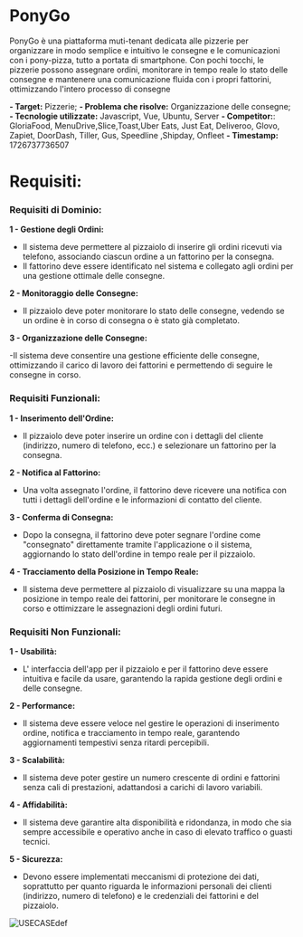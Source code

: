 # PonyGo
PonyGo è una piattaforma muti-tenant dedicata alle pizzerie per organizzare 
in modo semplice e intuitivo le consegne e le comunicazioni con i pony-pizza,
tutto a portata di smartphone. Con pochi tocchi, le pizzerie possono assegnare 
ordini, monitorare in tempo reale lo stato delle consegne e mantenere una 
comunicazione fluida con i propri fattorini, ottimizzando l'intero processo di consegne

**- Target:** Pizzerie;
**- Problema che risolve:** Organizzazione delle consegne;
**- Tecnologie utilizzate:** Javascript, Vue, Ubuntu, Server
**- Competitor:**: GloriaFood, MenuDrive,Slice,Toast,Uber Eats, Just Eat, Deliveroo, Glovo, Zapiet, DoorDash, Tiller, Gus, Speedline ,Shipday, Onfleet
**- Timestamp:** 1726737736507

# Requisiti:

 ### Requisiti di Dominio:
 
 **1 - Gestione degli Ordini:** 

- Il sistema deve permettere al pizzaiolo di inserire gli ordini ricevuti via telefono, associando ciascun ordine a un fattorino per la consegna.
- Il fattorino deve essere identificato nel sistema e collegato agli ordini per una gestione ottimale delle consegne.

**2 - Monitoraggio delle Consegne:**

- Il pizzaiolo deve poter monitorare lo stato delle consegne, vedendo se un ordine è in corso di consegna o è stato già completato.

**3 - Organizzazione delle Consegne:**

-Il sistema deve consentire una gestione efficiente delle consegne, ottimizzando il carico di lavoro dei fattorini e permettendo di seguire le consegne in corso.

### Requisiti Funzionali: 

 **1 - Inserimento dell'Ordine:**

- Il pizzaiolo deve poter inserire un ordine con i dettagli del cliente (indirizzo, numero di telefono, ecc.) e selezionare un fattorino per la consegna.

 **2 - Notifica al Fattorino:**

- Una volta assegnato l'ordine, il fattorino deve ricevere una notifica con tutti i dettagli dell'ordine e le informazioni di contatto del cliente.

 **3 - Conferma di Consegna:**

- Dopo la consegna, il fattorino deve poter segnare l'ordine come "consegnato" direttamente tramite l'applicazione o il sistema, aggiornando lo stato dell'ordine in tempo reale per il pizzaiolo.

**4 - Tracciamento della Posizione in Tempo Reale:**

- Il sistema deve permettere al pizzaiolo di visualizzare su una mappa la posizione in tempo reale dei fattorini, per monitorare le consegne in corso e ottimizzare le assegnazioni degli ordini futuri.

### Requisiti Non Funzionali: 

 **1 - Usabilità:**

- L' interfaccia dell'app per il pizzaiolo e per il fattorino deve essere intuitiva e facile da usare, garantendo la rapida gestione degli ordini e delle consegne.

 **2 - Performance:**

- Il sistema deve essere veloce nel gestire le operazioni di inserimento ordine, notifica e tracciamento in tempo reale, garantendo aggiornamenti tempestivi senza ritardi percepibili.

**3 - Scalabilità:**

- Il sistema deve poter gestire un numero crescente di ordini e fattorini senza cali di prestazioni, adattandosi a carichi di lavoro variabili.

 **4 - Affidabilità:**

- Il sistema deve garantire alta disponibilità e ridondanza, in modo che sia sempre accessibile e operativo anche in caso di elevato traffico o guasti tecnici.

 **5 - Sicurezza:**

- Devono essere implementati meccanismi di protezione dei dati, soprattutto per quanto riguarda le informazioni personali dei clienti (indirizzo, numero di telefono) e le credenziali dei fattorini e del pizzaiolo.

![USECASEdef](https://github.com/user-attachments/assets/95d14733-f654-4948-b64c-92af9822e46a)
